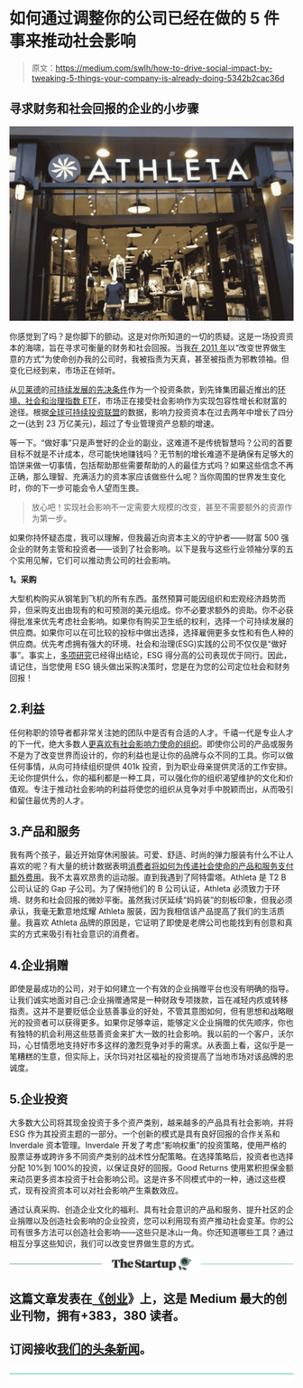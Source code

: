 # 如何通过调整你的公司已经在做的 5 件事来推动社会影响

> 原文：<https://medium.com/swlh/how-to-drive-social-impact-by-tweaking-5-things-your-company-is-already-doing-5342b2cac36d>

## 寻求财务和社会回报的企业的小步骤

![](img/933bc299f944868872906e5a735483cf.png)

你感觉到了吗？是你脚下的颤动。这是对你所知道的一切的质疑。这是一场投资资本的海啸，旨在寻求可衡量的财务和社会回报。当我[在 2011 年](https://www.tyboyea.com/blog/2013/03/14/if-i-build-it)以“改变世界做生意的方式”为使命创办我的公司时，我被指责为天真，甚至被指责为邪教领袖。但变化已经到来，市场正在倾听。

从[贝莱德](https://medium.com/u/29b08abed9e2?source=post_page-----5342b2cac36d--------------------------------)的[可持续发展的先决条件](https://www.blackrock.com/investing/insights/blackrock-investment-institute/sustainable-investing-is-the-answer)作为一个投资条款，到先锋集团最近推出的[环境、社会和治理指数 ETF](https://institutional.vanguard.com/VGApp/iip/site/institutional/researchcommentary/article/NewsInstInfo092018)，市场正在接受社会影响作为实现包容性增长和财富的途径。根据[全球可持续投资联盟](https://blogs.worldbank.org/voices/incorporating-environmental-social-and-governance-esg-factors-fixed-income-investment)的数据，影响力投资资本在过去两年中增长了四分之一(达到 23 万亿美元)，超过了专业管理资产总额的增速。

等一下。“做好事”只是声誉好的企业的副业，这难道不是传统智慧吗？公司的首要目标不就是不计成本，尽可能快地赚钱吗？无节制的增长难道不是确保有足够大的馅饼来做一切事情，包括帮助那些需要帮助的人的最佳方式吗？如果这些信念不再正确，那么理智、充满活力的资本家应该做些什么呢？当你周围的世界发生变化时，你的下一步可能会令人望而生畏。

> 放心吧！实现社会影响不一定需要大规模的改变，甚至不需要额外的资源作为第一步。

如果你持怀疑态度，我可以理解，但我最近向资本主义的守护者——财富 500 强企业的财务主管和投资者——谈到了社会影响。以下是我与这些行业领袖分享的五个实用见解，它们可以推动贵公司的社会影响。

**1。采购**

大型机构购买从钢笔到飞机的所有东西。虽然预算可能因组织和宏观经济趋势而异，但采购支出由现有的和可预测的美元组成。你不必要求额外的资助。你不必获得批准来优先考虑社会影响。如果你有购买卫生纸的权利，选择一个可持续发展的供应商。如果你可以在可比较的投标中做出选择，选择雇佣更多女性和有色人种的供应商。优先考虑拥有强大的环境、社会和治理(ESG)实践的公司不仅仅是“做好事”。事实上，[多项研究](http://lipperalpha.financial.thomsonreuters.com/2017/07/10-studies-that-show-how-and-why-esg-investing-works/)已经得出结论，ESG 得分高的公司表现优于同行。因此，请记住，当您使用 ESG 镜头做出采购决策时，您是在为您的公司定位社会和财务回报！

## 2.利益

任何称职的领导者都非常关注她的团队中是否有合适的人才。千禧一代是专业人才的下一代，绝大多数人[更喜欢有社会影响力使命的组织](https://www.huffingtonpost.com/danielle-sabrina/rising-trend-social-respo_b_14578380.html)。即使你公司的产品或服务不是为了改变世界而设计的，你的利益也是让你的品牌与众不同的工具。你可以做任何事情，从向可持续组织提供 401k 投资，到为职业母亲提供灵活的工作安排。无论你提供什么，你的福利都是一种工具，可以强化你的组织渴望维护的文化和价值观。专注于推动社会影响的利益将使您的组织从竞争对手中脱颖而出，从而吸引和留住最优秀的人才。

## 3.产品和服务

我有两个孩子，最近开始穿休闲服装。可爱、舒适、时尚的弹力服装有什么不让人喜欢的呢？有大量的统计数据表明[消费者将如何为传递社会使命的产品和服务支付额外费用](https://www.nielsen.com/us/en/press-room/2014/global-consumers-are-willing-to-put-their-money-where-their-heart-is.html)。我不太喜欢昂贵的运动服。直到我遇到了阿特雷塔。Athleta 是 T2 B 公司认证的 Gap 子公司。为了保持他们的 B 公司认证，Athleta 必须致力于环境、财务和社会回报的微妙平衡。虽然我讨厌延续“妈妈装”的刻板印象，但我必须承认，我毫无歉意地炫耀 Athleta 服装，因为我相信该产品提高了我们的生活质量。我喜欢 Athleta 品牌的原因是，它证明了即使是老牌公司也能找到有创意和真实的方式来吸引有社会意识的消费者。

## 4.企业捐赠

即使是最成功的公司，对于如何建立一个有效的企业捐赠平台也没有明确的指导。让我们诚实地面对自己:企业捐赠通常是一种财政专项拨款，旨在减轻内疚或转移指责。这并不是要贬低企业慈善事业的好处，不管其意图如何，但有思想和战略眼光的投资者可以获得更多。如果你足够幸运，能够定义企业捐赠的优先顺序，你也有独特的机会利用这些慈善资金来扩大一致的社会影响。我以前的一个客户，沃尔玛，心甘情愿地支持好市多这样的激烈竞争对手的需求。从表面上看，这似乎是一笔糟糕的生意，但实际上，沃尔玛对社区福祉的投资提高了当地市场对该品牌的忠诚度。

## 5.企业投资

大多数大公司将其现金投资于多个资产类别，越来越多的产品具有社会影响，并将 ESG 作为其投资主题的一部分。一个创新的模式是具有良好回报的合作关系和 Inverdale 资本管理。Inverdale 开发了考虑“影响权重”的投资策略，使用严格的股票证券或跨许多不同资产类别的战术性分配策略。在选择策略后，投资者也选择分配 10%到 100%的投资，以保证良好的回报。Good Returns 使用累积担保金额来动员更多资本投资于社会影响公司。这是许多不同模式中的一种，通过这些模式，现有投资资本可以对社会影响产生乘数效应。

通过认真采购、创造企业文化的福利、具有社会意识的产品和服务、提升社区的企业捐赠以及创造社会影响的企业投资，您可以利用现有资产推动社会变革。你的公司有很多方法可以创造社会影响——这些只是冰山一角。你还知道哪些工具？通过相互分享这些知识，我们可以改变世界做生意的方式。

[![](img/308a8d84fb9b2fab43d66c117fcc4bb4.png)](https://medium.com/swlh)

## 这篇文章发表在[《创业](https://medium.com/swlh)》上，这是 Medium 最大的创业刊物，拥有+383，380 读者。

## 订阅接收[我们的头条新闻](http://growthsupply.com/the-startup-newsletter/)。

[![](img/b0164736ea17a63403e660de5dedf91a.png)](https://medium.com/swlh)